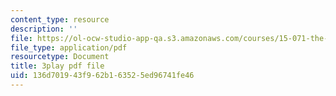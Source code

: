 ```yaml
---
content_type: resource
description: ''
file: https://ol-ocw-studio-app-qa.s3.amazonaws.com/courses/15-071-the-analytics-edge-spring-2017/136d701943f962b163525ed96741fe46_DCcPG4aS5I0.pdf
file_type: application/pdf
resourcetype: Document
title: 3play pdf file
uid: 136d7019-43f9-62b1-6352-5ed96741fe46
---
```

